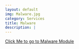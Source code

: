 ```yaml
---
layout: default
img: Malware.jpg
category: Services
title: Malware
description: |
---
```

  [Click Me to go to Malware Module](../malware-modules/malware) 
